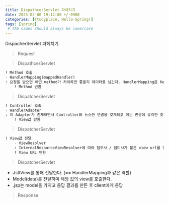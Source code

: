 ```yaml
---
title: DispathcerServlet 파헤치기 
date: 2023-02-06 19:12:00 +/-0900
categories: [studyplace, Hello-Spring!]
tags: [spring]    
 # TAG names should always be lowercase
---
```


<h>DispacherServlet 파헤치기 </h>


> Request

> DispathcerServlet

```markdown
! Method 호출
- HandlerMapping(mappedHandler)
: 요청을 받으면 어떤 method가 처리하면 좋을지 데이터를 넘긴다. HandlerMapping은 Key와 Value로 되어있고 Key는 URL / values는 method를 담고 있다.
    ! Method 반환
```
> DispatcherServlet

```markdown
! Controller 호출
- HandlerAdapter
: 이 Adapter가 존재하면서 Controller와 느스한 연결을 갖게되고 이는 변경에 유리한 조건을 갖추게 한다. HandlerAdapter는 Controller에 맞는 Adapter를 연결해주며 큰 틀을 수정하지 않아도 된다.
    ! View값 반환 
```
> DispatcherServlet

```markdown
! View값 전달 
    - ViewResolver
    : InternalResourceViewResolver에 따라 접두사 / 접미사가 붙은 view url를 전달
    ! View URL 반환
```
> DispatcherServlet
- JstlView를 통해 전달한다. (== HandlerMapping과 같은 역할)
- Model(data)를 전달하며 해당 값의 view를 호출한다.
- .jsp는 model을 가지고 응답 결과를 만든 후 client에게 응답
> Response
